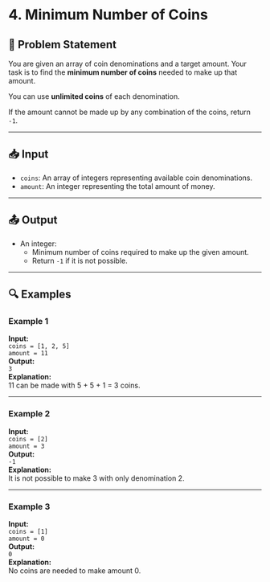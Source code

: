 # 4. Minimum Number of Coins

## 🧩 Problem Statement

You are given an array of coin denominations and a target amount. Your task is to find the **minimum number of coins** needed to make up that amount.

You can use **unlimited coins** of each denomination.

If the amount cannot be made up by any combination of the coins, return `-1`.

---

## 📥 Input

-   `coins`: An array of integers representing available coin denominations.
-   `amount`: An integer representing the total amount of money.

---

## 📤 Output

-   An integer:
    -   Minimum number of coins required to make up the given amount.
    -   Return `-1` if it is not possible.

---

## 🔍 Examples

### Example 1

**Input:**  
`coins = [1, 2, 5]`  
`amount = 11`  
**Output:**  
`3`  
**Explanation:**  
11 can be made with 5 + 5 + 1 = 3 coins.

---

### Example 2

**Input:**  
`coins = [2]`  
`amount = 3`  
**Output:**  
`-1`  
**Explanation:**  
It is not possible to make 3 with only denomination 2.

---

### Example 3

**Input:**  
`coins = [1]`  
`amount = 0`  
**Output:**  
`0`  
**Explanation:**  
No coins are needed to make amount 0.
